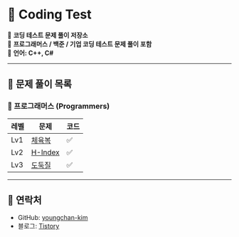 # 🚀 Coding Test 

📌 **코딩 테스트 문제 풀이 저장소**  
📌 **프로그래머스 / 백준 / 기업 코딩 테스트 문제 풀이 포함**  
📌 **언어: C++, C#**

---

## 📂 문제 풀이 목록

### 🔹 프로그래머스 (Programmers)
| 레벨 | 문제 | 코드 |
|------|------|------|
| Lv1 | [체육복](./gym_suit.md) | ✅ |
| Lv2 | [H-Index](./h_index.md) | ✅ |
| Lv3 | [도둑질](./Programmers/Lv4/%EB%8F%84%EB%91%91%EC%A7%88%20C%20%20%EB%8B%A8%EB%A1%9C%EA%B7%B8%EB%9E%98%EB%A8%B8.md) | ✅ |

---

## 🔗 **연락처**
- GitHub: [youngchan-kim](https://github.com/youngchan-kim)
- 블로그: [Tistory](https://sweet-die-is-back.tistory.com/)
